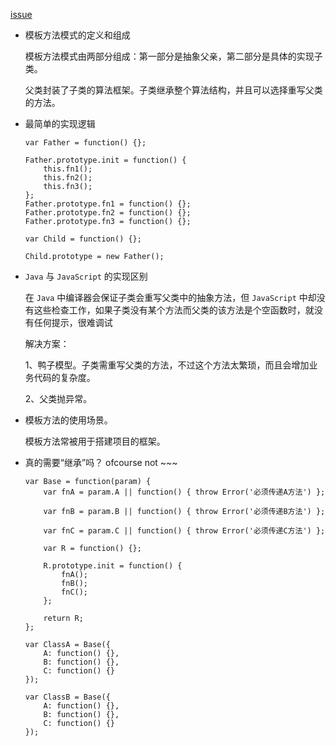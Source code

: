 [issue](https://github.com/hoperyy/blog/issues/34)

+	模板方法模式的定义和组成
	
	模板方法模式由两部分组成：第一部分是抽象父亲，第二部分是具体的实现子类。

	父类封装了子类的算法框架。子类继承整个算法结构，并且可以选择重写父类的方法。

+	最简单的实现逻辑

	```
	var Father = function() {};

	Father.prototype.init = function() {
		this.fn1();
		this.fn2();
		this.fn3();
	};
	Father.prototype.fn1 = function() {};
	Father.prototype.fn2 = function() {};
	Father.prototype.fn3 = function() {};
	
	var Child = function() {};

	Child.prototype = new Father();
	```

+	`Java` 与 `JavaScript` 的实现区别

	在 `Java` 中编译器会保证子类会重写父类中的抽象方法，但 `JavaScript` 中却没有这些检查工作，如果子类没有某个方法而父类的该方法是个空函数时，就没有任何提示，很难调试

	解决方案：

	1、鸭子模型。子类需重写父类的方法，不过这个方法太繁琐，而且会增加业务代码的复杂度。

	2、父类抛异常。

+	模板方法的使用场景。

	模板方法常被用于搭建项目的框架。

+	真的需要“继承”吗？ ofcourse not ~~~

	```
	var Base = function(param) {
		var fnA = param.A || function() { throw Error('必须传递A方法') };

		var fnB = param.B || function() { throw Error('必须传递B方法') };

		var fnC = param.C || function() { throw Error('必须传递C方法') };
		
		var R = function() {};
		
		R.prototype.init = function() {
			fnA();
			fnB();
			fnC();
		};

		return R;
	};

	var ClassA = Base({
		A: function() {},
		B: function() {},
		C: function() {}
	});

	var ClassB = Base({
		A: function() {},
		B: function() {},
		C: function() {}
	});
	```